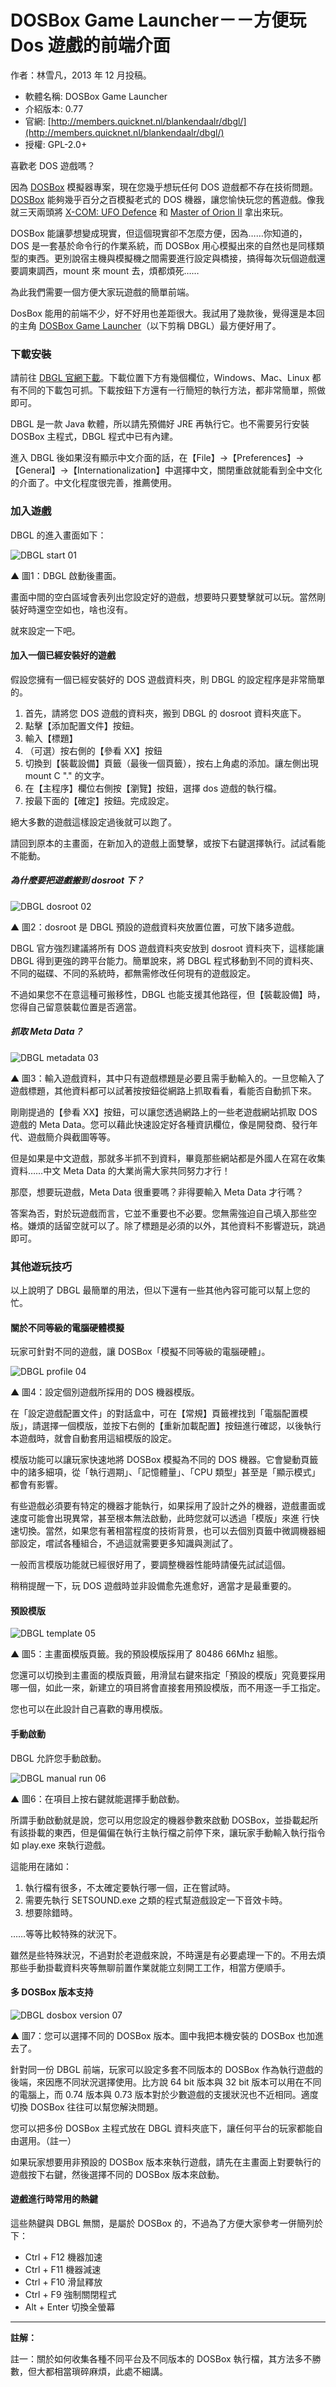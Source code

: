 # DOSBox Game Launcher－－方便玩 Dos 遊戲的前端介面
作者：林雪凡，2013 年 12 月投稿。

* 軟體名稱: DOSBox Game Launcher
* 介紹版本: 0.77
* 官網: [http://members.quicknet.nl/blankendaalr/dbgl/](http://members.quicknet.nl/blankendaalr/dbgl/)
* 授權: GPL-2.0+

喜歡老 DOS 遊戲嗎？

因為 [DOSBox](http://www.dosbox.com/) 模擬器專案，現在您幾乎想玩任何 DOS 遊戲都不存在技術問題。[DOSBox](http://www.dosbox.com/) 能夠幾乎百分之百模擬老式的 DOS 機器，讓您愉快玩您的舊遊戲。像我就三天兩頭將 [X-COM: UFO Defence](http://en.wikipedia.org/wiki/UFO:_Enemy_Unknown) 和 [Master of Orion II](http://en.wikipedia.org/wiki/Master_of_Orion_II:_Battle_at_Antares) 拿出來玩。

DOSBox 能讓夢想變成現實，但這個現實卻不怎麼方便，因為……你知道的，DOS 是一套基於命令行的作業系統，而 DOSBox 用心模擬出來的自然也是同樣類型的東西。更別說宿主機與模擬機之間需要進行設定與橋接，搞得每次玩個遊戲還要調東調西，mount 來 mount 去，煩都煩死……

為此我們需要一個方便大家玩遊戲的簡單前端。

DosBox 能用的前端不少，好不好用也差距很大。我試用了幾款後，覺得還是本回的主角 [DOSBox Game Launcher](http://members.quicknet.nl/blankendaalr/dbgl/)（以下剪稱 DBGL）最方便好用了。

### 下載安裝

請前往 [DBGL 官網下載](http://members.quicknet.nl/blankendaalr/dbgl/)。下載位置下方有幾個欄位，Windows、Mac、Linux 都有不同的下載包可抓。下載按鈕下方還有一行簡短的執行方法，都非常簡單，照做即可。

DBGL 是一款 Java 軟體，所以請先預備好 JRE 再執行它。也不需要另行安裝 DOSBox 主程式，DBGL 程式中已有內建。

進入 DBGL 後如果沒有顯示中文介面的話，在【File】→【Preferences】→【General】→【Internationalization】中選擇中文，關閉重啟就能看到全中文化的介面了。中文化程度很完善，推薦使用。

### 加入遊戲

DBGL 的進入畫面如下：

![DBGL start 01](https://www.openfoundry.org/images/131224/DBGL/DBGL_start_01.jpg)

▲ 圖1：DBGL 啟動後畫面。

畫面中間的空白區域會表列出您設定好的遊戲，想要時只要雙擊就可以玩。當然剛裝好時還空空如也，啥也沒有。

就來設定一下吧。

#### 加入一個已經安裝好的遊戲

假設您擁有一個已經安裝好的 DOS 遊戲資料夾，則 DBGL 的設定程序是非常簡單的。

1.  首先，請將您 DOS 遊戲的資料夾，搬到 DBGL 的 dosroot 資料夾底下。
2.  點擊【添加配置文件】按鈕。
3.  輸入【標題】
4.  （可選）按右側的【參看 XX】按鈕
5.  切換到【裝載設備】頁籤（最後一個頁籤），按右上角處的添加。讓左側出現 mount C "." 的文字。
6.  在【主程序】欄位右側按【瀏覽】按鈕，選擇 dos 遊戲的執行檔。
7.  按最下面的【確定】按鈕。完成設定。

絕大多數的遊戲這樣設定過後就可以跑了。

請回到原本的主畫面，在新加入的遊戲上面雙擊，或按下右鍵選擇執行。試試看能不能動。

##### 為什麼要把遊戲搬到 dosroot 下？

![DBGL dosroot 02](https://www.openfoundry.org/images/131224/DBGL/DBGL_dosroot_02.jpg)

▲ 圖2：dosroot 是 DBGL 預設的遊戲資料夾放置位置，可放下諸多遊戲。

DBGL 官方強烈建議將所有 DOS 遊戲資料夾安放到 dosroot 資料夾下，這樣能讓 DBGL 得到更強的跨平台能力。簡單說來，將 DBGL 程式移動到不同的資料夾、不同的磁碟、不同的系統時，都無需修改任何現有的遊戲設定。

不過如果您不在意這種可搬移性，DBGL 也能支援其他路徑，但【裝載設備】時，您得自己留意裝載位置是否適當。

##### 抓取 Meta Data？

![DBGL metadata 03](https://www.openfoundry.org/images/131224/DBGL/DBGL_metadata_03.jpg)

▲ 圖3：輸入遊戲資料，其中只有遊戲標題是必要且需手動輸入的。一旦您輸入了遊戲標題，其他資料都可以試著按按鈕從網路上抓取看看，看能否自動抓下來。

剛剛提過的【參看 XX】按鈕，可以讓您透過網路上的一些老遊戲網站抓取 DOS 遊戲的 Meta Data。您可以藉此快速設定好各種資訊欄位，像是開發商、發行年代、遊戲簡介與截圖等等。

但是如果是中文遊戲，那就多半抓不到資料，畢竟那些網站都是外國人在寫在收集資料……中文 Meta Data 的大業尚需大家共同努力才行！

那麼，想要玩遊戲，Meta Data 很重要嗎？非得要輸入 Meta Data 才行嗎？

答案為否，對於玩遊戲而言，它並不重要也不必要。您無需強迫自己填入那些空格。嫌煩的話留空就可以了。除了標題是必須的以外，其他資料不影響遊玩，跳過即可。

### 其他遊玩技巧

以上說明了 DBGL 最簡單的用法，但以下還有一些其他內容可能可以幫上您的忙。

#### 關於不同等級的電腦硬體模擬

玩家可針對不同的遊戲，讓 DOSBox「模擬不同等級的電腦硬體」。

![DBGL profile 04](https://www.openfoundry.org/images/131224/DBGL/DBGL_profile_04.jpg)

▲ 圖4：設定個別遊戲所採用的 DOS 機器模版。

在「設定遊戲配置文件」的對話盒中，可在【常規】頁籤裡找到「電腦配置模版」，請選擇一個模版，並按下右側的【重新加載配置】按鈕進行確認，以後執行本遊戲時，就會自動套用這組模版的設定。

模版功能可以讓玩家快速地將 DOSBox 模擬為不同的 DOS 機器。它會變動頁籤中的諸多細項，從「執行週期」、「記憶體量」、「CPU 類型」甚至是「顯示模式」都會有影響。

有些遊戲必須要有特定的機器才能執行，如果採用了設計之外的機器，遊戲畫面或速度可能會出現異常，甚至根本無法啟動，此時您就可以透過「模版」來進 行快速切換。當然，如果您有著相當程度的技術背景，也可以去個別頁籤中微調機器細部設定，嚐試各種組合，不過這就需要更多知識與測試了。

一般而言模版功能就已經很好用了，要調整機器性能時請優先試試這個。

稍稍提醒一下，玩 DOS 遊戲時並非設備愈先進愈好，適當才是最重要的。

#### 預設模版

![DBGL template 05](https://www.openfoundry.org/images/131224/DBGL/DBGL_template_05.jpg)

▲ 圖5：主畫面模版頁籤。我的預設模版採用了 80486 66Mhz 組態。

您還可以切換到主畫面的模版頁籤，用滑鼠右鍵來指定「預設的模版」究竟要採用哪一個，如此一來，新建立的項目將會直接套用預設模版，而不用逐一手工指定。

您也可以在此設計自己喜歡的專用模版。

#### 手動啟動

DBGL 允許您手動啟動。

![DBGL manual run 06](https://www.openfoundry.org/images/131224/DBGL/DBGL_manual_run_06.jpg)

▲ 圖6：在項目上按右鍵就能選擇手動啟動。

所謂手動啟動就是說，您可以用您設定的機器參數來啟動 DOSBox，並掛載起所有該掛載的東西，但是偏偏在執行主執行檔之前停下來，讓玩家手動輸入執行指令如 play.exe 來執行遊戲。

這能用在諸如：

1.  執行檔有很多，不太確定要執行哪一個，正在嘗試時。
2.  需要先執行 SETSOUND.exe 之類的程式幫遊戲設定一下音效卡時。
3.  想要除錯時。

……等等比較特殊的狀況下。

雖然是些特殊狀況，不過對於老遊戲來說，不時還是有必要處理一下的。不用去煩那些手動掛載資料夾等無聊前置作業就能立刻開工工作，相當方便順手。

#### 多 DOSBox 版本支持

![DBGL dosbox version 07](https://www.openfoundry.org/images/131224/DBGL/DBGL_dosbox_version_07.jpg)

▲ 圖7：您可以選擇不同的 DOSBox 版本。圖中我把本機安裝的 DOSBox 也加進去了。

針對同一份 DBGL 前端，玩家可以設定多套不同版本的 DOSBox 作為執行遊戲的後端，來因應不同狀況選擇使用。比方說 64 bit 版本與 32 bit 版本可以用在不同的電腦上，而 0.74 版本與 0.73 版本對於少數遊戲的支援狀況也不近相同。適度切換 DOSBox 往往可以幫您解決問題。

您可以把多份 DOSBox 主程式放在 DBGL 資料夾底下，讓任何平台的玩家都能自由選用。（註一）

如果玩家想要用非預設的 DOSBox 版本來執行遊戲，請先在主畫面上對要執行的遊戲按下右鍵，然後選擇不同的 DOSBox 版本來啟動。

#### 遊戲進行時常用的熱鍵

這些熱鍵與 DBGL 無關，是屬於 DOSBox 的，不過為了方便大家參考一併簡列於下：

*   Ctrl + F12 機器加速
*   Ctrl + F11 機器減速
*   Ctrl + F10 滑鼠釋放
*   Ctrl + F9 強制關閉程式
*   Alt + Enter 切換全螢幕

* * *

**註解：**

註一：關於如何收集各種不同平台及不同版本的 DOSBox 執行檔，其方法多不勝數，但大都相當瑣碎麻煩，此處不細講。